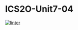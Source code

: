 # ICS2O-Unit7-04
 [![linter](https://github.com/Alvin-Ding11/ICS2O-Unit7-04/workflows/linter/badge.svg)](https://github.com/marketplace/actions/super-linter)

